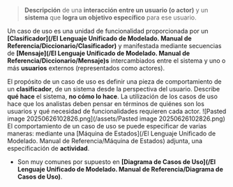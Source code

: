 > **Descripción** de una **interacción entre un usuario (o actor)** y un **sistema** que **logra un objetivo específico** para ese usuario.

Un caso de uso es una unidad de funcionalidad proporcionada por un **[Clasificador](/El Lenguaje Unificado de Modelado. Manual de Referencia/Diccionario/Clasificador)** y manifestada mediante secuencias de **[Mensaje](/El Lenguaje Unificado de Modelado. Manual de Referencia/Diccionario/Mensaje)s** intercambiados entre el sistema y uno o más **usuarios** externos (representados como actores).

El propósito de un caso de uso es definir una pieza de comportamiento de un **clasificador**, de un sistema desde la perspectiva del usuario. Describe **qué hace** el sistema, **no cómo lo hace**.
La utilización de los casos de uso hace que los analistas deben pensar en términos de quiénes son los usuarios y qué necesidad de funcionalidades requieren cada actor.
![Pasted image 20250626102826.png](/assets/Pasted image 20250626102826.png)
El comportamiento de un caso de uso se puede especificar de varias maneras: mediante una [Máquina de Estados](/El Lenguaje Unificado de Modelado. Manual de Referencia/Máquina de Estados) adjunta, una especificación de **actividad**.
- Son muy comunes por supuesto en **[Diagrama de Casos de Uso](/El Lenguaje Unificado de Modelado. Manual de Referencia/Diagrama de Casos de Uso)**.



